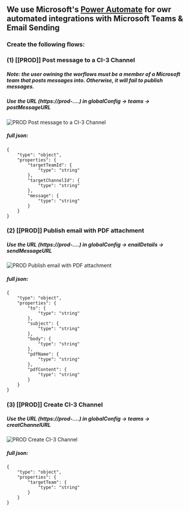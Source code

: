## We use Microsoft's [Power Automate](https://powerautomate.microsoft.com/) for owr automated integrations with Microsoft Teams & Email Sending

### Create the following flows:

### (1) [[PROD]] Post message to a CI-3 Channel
##### Note: the user owining the worflows must be a member of a Microsoft team that posts messages into. Otherwise, it will fail to publish messages.
##### Use the URL (https://prod-....) in globalConfig -> teams -> postMessageURL
![PROD  Post message to a CI-3 Channel](https://user-images.githubusercontent.com/83502821/190111769-4ebee684-5eee-476c-a7c7-ffa6114c3ecb.jpg)

##### full json:
```
{
	"type": "object",
	"properties": {
		"targetTeamId": {
			"type": "string"
		},
		"targetChannelId": {
			"type": "string"
		},
		"message": {
			"type": "string"
		}
	}
}
```
### (2) [[PROD]] Publish email with PDF attachment
##### Use the URL (https://prod-....) in globalConfig -> enailDetails -> sendMessageURL
![PROD  Publish email with PDF attachment](https://user-images.githubusercontent.com/83502821/190111980-e05a601d-feda-41ed-aa44-56832ef5dd39.jpg)

##### full json:
```
{
	"type": "object",
	"properties": {
		"to": {
			"type": "string"
		},
		"subject": {
			"type": "string"
		},
		"body": {
			"type": "string"
		},
		"pdfName": {
			"type": "string"
		},
		"pdfContent": {
			"type": "string"
		}
	}
}
```
### (3) [[PROD]] Create CI-3 Channel
##### Use the URL (https://prod-....) in globalConfig -> teams -> creatChannelURL
![PROD  Create CI-3 Channel](https://user-images.githubusercontent.com/83502821/190112058-a6e1bf2e-7d0a-4890-a8c4-9eded5060b3a.jpg)

##### full json:
```
{
    "type": "object",
    "properties": {
        "targetTeam": {
            "type": "string"
        }
    }
}
```
